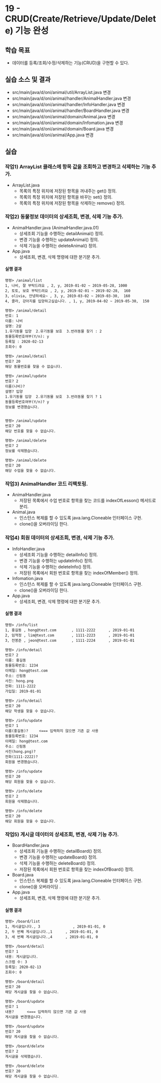 # 19 - CRUD(Create/Retrieve/Update/Delete) 기능 완성

## 학습 목표

- 데이터를 등록/조회/수정/삭제하는 기능(CRUD)을 구현할 수 있다.

## 실습 소스 및 결과

- src/main/java/d/oni/animal/util/ArrayList.java 변경
- src/main/java/d/oni/animal/handler/AnimalHandler.java 변경
- src/main/java/d/oni/animal/handler/InfoHandler.java 변경
- src/main/java/d/oni/animal/handler/BoardHandler.java 변경
- src/main/java/d/oni/animal/domain/Animal.java 변경
- src/main/java/d/oni/animal/domain/Infomation.java 변경
- src/main/java/d/oni/animal/domain/Board.java 변경
- src/main/java/d/oni/animal/App.java 변경

## 실습

### 작업1) ArrayList 클래스에 항목 값을 조회하고 변경하고 삭제하는 기능 추가.

- ArrayList.java
  - 목록의 특정 위치에 저장된 항목을 꺼내주는 get() 정의.
  - 목록의 특정 위치에 저장된 항목을 바꾸는 set() 정의.
  - 목록의 특정 위치에 저장된 항목을 삭제하는 remove() 정의.


### 작업2) 동물정보 데이터의 상세조회, 변경, 삭제 기능 추가.

- AnimalHandler.java (AnimalHandler.java.01)
  - 상세조회 기능을 수행하는 detailAnimal() 정의.
  - 변경 기능을 수행하는 updateAnimal() 정의.
  - 삭제 기능을 수행하는 deleteAnimal() 정의.
- App.java
  - 상세조회, 변경, 삭제 명령에 대한 분기문 추가.

#### 실행 결과

```
명령> /animal/list
1, 나비, 잘 부탁드려요 , 2, y, 2019-01-02 ~ 2019-05-28, 1000
2, 토토, 보호 부탁드려요 , 2, y, 2019-02-01 ~ 2019-02-28,  160
3, olivia, 안녕하세요~ , 3, y, 2019-03-02 ~ 2019-03-30,  160
4, 콜라, 강아지를 입양하고싶습니다. , 1, y, 2019-04-02 ~ 2019-05-30,  150

명령> /animal/detail
번호: 1
이름: 나비
설명: 2살
1.유기동물 입양  2.유기동물 보호  3.반려동물 찾기 : 2
동물등록번호여부(Y/n): y
등록일 : 2020-02-13
조회수: 0

명령> /animal/detail
번호? 20
해당 동물번호를 찾을 수 없습니다.

명령> /animal/update
번호? 2
이름(나비)? 
설명? 입양
1.유기동물 입양  2.유기동물 보호  3.반려동물 찾기 ? 1
동물등록번호여부(Y/n)? y
정보를 변경했습니다.


명령> /animal/update
번호? 20
해당 번호를 찾을 수 없습니다.

명령> /animal/delete
번호? 2
정보를 삭제했습니다.

명령> /animal/delete
번호? 20
해당 수업을 찾을 수 없습니다.
```

### 작업3) AnimalHandler 코드 리팩토링.

- AnimalHandler.java
    - 저장된 목록에서 수업 번호로 항목을 찾는 코드를 indexOfLesson() 메서드로 분리.
- Animal.java
    - 인스턴스 복제를 할 수 있도록 java.lang.Cloneable 인터페이스 구현.
    - clone()을 오버라이딩 한다.


### 작업4) 회원 데이터의 상세조회, 변경, 삭제 기능 추가.

- InfoHandler.java
    - 상세조회 기능을 수행하는 detailInfo() 정의.
    - 변경 기능을 수행하는 updateInfo() 정의.
    - 삭제 기능을 수행하는 deleteInfo() 정의.
    - 저장된 목록에서 회원 번호로 항목을 찾는 indexOfMember() 정의.
- Infomation.java
    - 인스턴스 복제를 할 수 있도록 java.lang.Cloneable 인터페이스 구현.
    - clone()을 오버라이딩 한다.
- App.java
    - 상세조회, 변경, 삭제 명령에 대한 분기문 추가.

#### 실행 결과

```
명령> /info/list
1, 홍길동 , hong@test.com       , 1111-2222      , 2019-01-01
2, 임꺽정 , lim@test.com        , 1111-2223      , 2019-01-01
3, 전봉준 , jeon@test.com       , 1111-2224      , 2019-01-01

명령> /info/detail
번호? 2
이름: 홍길동
동물등록번호: 1234
이메일: hong@test.com
주소: 신림동
사진: hong.png
전화: 1111-2222
가입일: 2019-01-01

명령> /info/detail
번호? 20
해당 학생을 찾을 수 없습니다.

명령> /info/update
번호? 1
이름(홍길동)?     <=== 입력하지 않으면 기존 값 사용
동물등록번호: 1234
이메일: hong@test.com
주소: 신림동
사진(hong.png)?
전화(1111-2222)?
회원을 변경했습니다.

명령> /info/update
번호? 20
해당 회원을 찾을 수 없습니다.

명령> /info/delete
번호? 2
회원을 삭제했습니다.

명령> /info/delete
번호? 20
해당 회원을 찾을 수 없습니다.
```

### 작업5) 게시글 데이터의 상세조회, 변경, 삭제 기능 추가.

- BoardHandler.java
    - 상세조회 기능을 수행하는 detailBoard() 정의.
    - 변경 기능을 수행하는 updateBoard() 정의.
    - 삭제 기능을 수행하는 deleteBoard() 정의.
    - 저장된 목록에서 회원 번호로 항목을 찾는 indexOfBoard() 정의.
- Board.java
    - 인스턴스 복제를 할 수 있도록 java.lang.Cloneable 인터페이스 구현.
    - clone()을 오버라이딩 .
- App.java
    - 상세조회, 변경, 삭제 명령에 대한 분기문 추가.

#### 실행 결과

```
명령> /board/list
1, 게시글입니다., 3				, 2019-01-01, 0
2, 두 번째 게시글입니다.,1      , 2019-01-01, 0
3, 세 번째 게시글입니다.,4      , 2019-01-01, 0

명령> /board/detail
번호? 1
내용: 게시글입니다.
스크랩 수: 3
등록일: 2020-02-13
조회수: 0

명령> /board/detail
번호? 20
해당 게시글을 찾을 수 없습니다.

명령> /board/update
번호? 1
내용?      <=== 입력하지 않으면 기존 값 사용
게시글을 변경했습니다.

명령> /board/update
번호? 20
해당 게시글을 찾을 수 없습니다.

명령> /board/delete
번호? 2
게시글을 삭제했습니다.

명령> /board/delete
번호? 20
해당 게시글을 찾을 수 없습니다.
```
